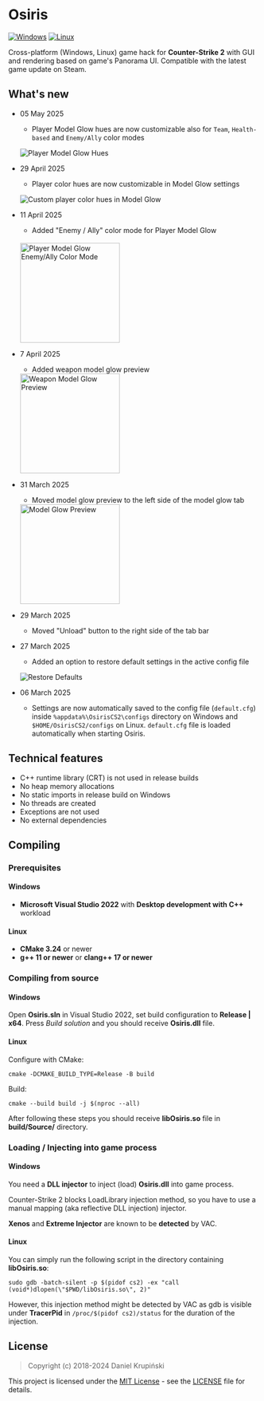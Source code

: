 # Osiris

[![Windows](https://github.com/danielkrupinski/Osiris/actions/workflows/windows.yml/badge.svg?branch=master&event=push)](https://github.com/danielkrupinski/Osiris/actions/workflows/windows.yml)
[![Linux](https://github.com/danielkrupinski/Osiris/actions/workflows/linux.yml/badge.svg?branch=master&event=push)](https://github.com/danielkrupinski/Osiris/actions/workflows/linux.yml)

Cross-platform (Windows, Linux) game hack for **Counter-Strike 2** with GUI and rendering based on game's Panorama UI. Compatible with the latest game update on Steam.

## What's new

* 05 May 2025
    * Player Model Glow hues are now customizable also for `Team`, `Health-based` and `Enemy/Ally` color modes

    ![Player Model Glow Hues](https://github.com/user-attachments/assets/2116b7e1-74b4-475c-b168-c712d396a62c)

* 29 April 2025
    * Player color hues are now customizable in Model Glow settings

    ![Custom player color hues in Model Glow](https://github.com/user-attachments/assets/6f543dd5-3d16-49d6-aca8-81b9a8be1ee8)

* 11 April 2025
    * Added "Enemy / Ally" color mode for Player Model Glow

    <br>
    <img src=https://github.com/user-attachments/assets/c5e3143c-e5af-40b2-8ebe-b8fa0e2034ca height="200" alt="Player Model Glow Enemy/Ally Color Mode">

* 7 April 2025
    * Added weapon model glow preview

    <img src=https://github.com/user-attachments/assets/409cabba-b80a-49d1-8737-d0178ad1ead9 height="200" alt="Weapon Model Glow Preview">

* 31 March 2025
    * Moved model glow preview to the left side of the model glow tab

    <img src=https://github.com/user-attachments/assets/9cd923b0-7f37-46e9-b857-d5ee0930a82b height="200" alt="Model Glow Preview">

* 29 March 2025
    * Moved "Unload" button to the right side of the tab bar

* 27 March 2025
    * Added an option to restore default settings in the active config file

    ![Restore Defaults](https://github.com/user-attachments/assets/496cc3cb-17ee-445a-802c-2f496f39a34c)

* 06 March 2025
    * Settings are now automatically saved to the config file (`default.cfg`) inside `%appdata%\OsirisCS2\configs` directory on Windows and `$HOME/OsirisCS2/configs` on Linux. `default.cfg` file is loaded automatically when starting Osiris.

## Technical features

* C++ runtime library (CRT) is not used in release builds
* No heap memory allocations
* No static imports in release build on Windows
* No threads are created
* Exceptions are not used
* No external dependencies

## Compiling

### Prerequisites

#### Windows

* **Microsoft Visual Studio 2022** with **Desktop development with C++** workload

#### Linux

* **CMake 3.24** or newer
* **g++ 11 or newer** or **clang++ 17 or newer**

### Compiling from source

#### Windows

Open **Osiris.sln** in Visual Studio 2022, set build configuration to **Release | x64**. Press *Build solution* and you should receive **Osiris.dll** file.

#### Linux

Configure with CMake:

    cmake -DCMAKE_BUILD_TYPE=Release -B build

Build:

    cmake --build build -j $(nproc --all)

After following these steps you should receive **libOsiris.so** file in **build/Source/** directory.

### Loading / Injecting into game process

#### Windows

You need a **DLL injector** to inject (load) **Osiris.dll** into game process.

Counter-Strike 2 blocks LoadLibrary injection method, so you have to use a manual mapping (aka reflective DLL injection) injector.

**Xenos** and **Extreme Injector** are known to be **detected** by VAC.

#### Linux

You can simply run the following script in the directory containing **libOsiris.so**:

    sudo gdb -batch-silent -p $(pidof cs2) -ex "call (void*)dlopen(\"$PWD/libOsiris.so\", 2)"

However, this injection method might be detected by VAC as gdb is visible under **TracerPid** in `/proc/$(pidof cs2)/status` for the duration of the injection.

## License

> Copyright (c) 2018-2024 Daniel Krupiński

This project is licensed under the [MIT License](https://opensource.org/licenses/mit-license.php) - see the [LICENSE](https://github.com/danielkrupinski/Osiris/blob/master/LICENSE) file for details.
